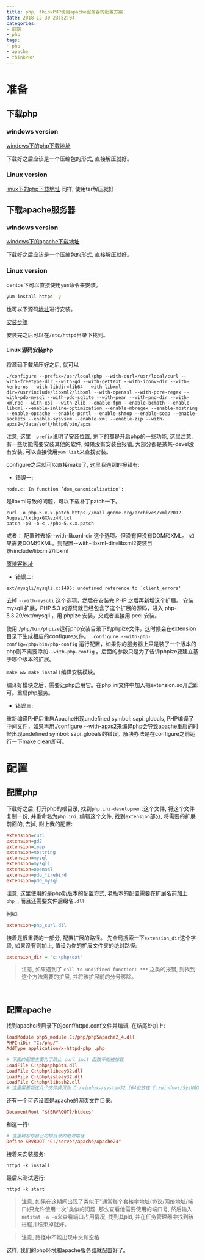 ```yaml
---
title: php, thinkPHP使用apache服务器的配置方案
date: 2018-12-30 23:52:04
categories:
- 前端
- php
tags:
- php
- apache
- thinkPHP
---
```


# 准备

## 下载php

### windows version

[windows下的php下载地址](https://windows.php.net/download)

下载好之后应该是一个压缩包的形式, 直接解压就好。

<!--more-->

### Linux version
[linux下的php下载地址](https://www.php.net/releases/)
同样, 使用tar解压就好

## 下载apache服务器

### windows version

[windows下的apache下载地址](https://www.apachehaus.com/cgi-bin/download.plx)

下载好之后应该是一个压缩包的形式, 直接解压就好。

### Linux version

centos下可以直接使用`yum`命令来安装。

```cmd
yum install httpd -y
```
也可以下源码[地址](http://archive.apache.org/dist/httpd/)进行安装。

[安装步骤](https://blog.csdn.net/nsh_chinaboy/article/details/79918065)

安装完之后可以在`/etc/httpd`目录下找到。

#### Linux 源码安装php

将源码下载解压好之后, 就可以

```
./configure --prefix=/usr/local/php --with-curl=/usr/local/curl --with-freetype-dir --with-gd --with-gettext --with-iconv-dir --with-kerberos --with-libdir=lib64 --with-libxml-dir=/usr/include/libxml2/libxml --with-openssl --with-pcre-regex --with-pdo-mysql --with-pdo-sqlite --with-pear --with-png-dir --with-xmlrpc --with-xsl --with-zlib --enable-fpm --enable-bcmath --enable-libxml --enable-inline-optimization --enable-mbregex --enable-mbstring --enable-opcache --enable-pcntl --enable-shmop --enable-soap --enable-sockets --enable-sysvsem --enable-xml --enable-zip --with-apxs2=/data/soft/httpd/bin/apxs
```

注意, 这里`--prefix`说明了安装位置, 剩下的都是开启php的一些功能, 这里注意, 有一些功能需要安装其他的软件, 如果没有安装会报错, 大部分都是某某-devel没有安装, 可以直接使用`yum list`来查找安装。

configure之后就可以直接make了, 这里我遇到的报错有:

* 错误一:
```
node.c: In function ‘dom_canonicalization’:
```

是libxml导致的问题，可以下载补丁patch一下。

```
curl -o php-5.x.x.patch https://mail.gnome.org/archives/xml/2012-August/txtbgxGXAvz4N.txt
patch -p0 -b < ./php-5.x.x.patch
```
或者：
配置时去掉--with-libxml-dir 这个选项。但没有但没有DOM和XML。
如果需要DOM和XML。则配置--with-libxml-dir=libxml2安装目录/include/libxml2/libxml

[原博客地址](https://www.cnblogs.com/yangxunwu1992/p/5803392.html)

* 错误二:
```
ext/mysqli/mysqli.c:1495: undefined reference to `client_errors'
```

去掉 `--with-mysqli` 这个选项，然后在安装完 PHP 之后再新增这个扩展。
安装 mysqli 扩展，PHP 5.3 的源码就已经包含了这个扩展的源码，进入 php-5.3.29/ext/mysqli ，用 phpize 安装，又或者直接用 pecl 安装。

使用 `/php/bin/phpize`运行php安装目录下的phpize文件，这时候会在extension目录下生成相应的configure文件。
`.configure --with-php-config=/php/bin/php-config` 运行配置，如果你的服务器上只是装了一个版本的php则不需要添加`--with-php-config` 。后面的参数只是为了告诉phpize要建立基于哪个版本的扩展。

`make && make install`编译安装模块。

编译好模块之后，需要让php启用它。在php.ini文件中加入把extension.so开启即可。重启php服务。

* 错误三:

重新编译PHP后重启Apache出现undefined symbol: sapi_globals, PHP编译了中间文件，如果再用./configure --with-apxs2来编译php会导致apache重启的时候出现undefined symbol: sapi_globals的错误。解决办法是在configure之前运行一下make clean即可。

# 配置

## 配置php

下载好之后, 打开php的根目录, 找到`php.ini-development`这个文件, 将这个文件复制一份, 并重命名为`php.ini`, 编辑这个文件, 找到`extension`部分, 将需要的扩展前面的`;`去掉, 附上我的配置:

```ini
extension=curl
extension=gd2
extension=imap
extension=mbstring
extension=mysql
extension=mysqli
extension=openssl
extension=pdo_firebird
extension=pdo_mysql
```

注意, 这里使用的是php新版本的配置方式, 老版本的配置需要在扩展名前加上`php_`, 而且还需要文件后缀名`.dll`

例如:

```ini
extension=php_curl.dll
```
接着是很重要的一部分, 配置扩展的路径。
先全局搜索一下`extension_dir`这个字段, 如果没有则加上, 值设为你的扩展文件夹的绝对路径:
```ini
extension_dir = "c:\php\ext"
```

> 注意, 如果遇到了 `call to undifined function: ***` 之类的报错, 则找到这个方法需要的扩展, 并将该扩展前的分号移除。

<br>

## 配置apache
找到apache根目录下的conf/httpd.conf文件并编辑, 在结尾处加上:
```conf
loadModule php5_module C:/php/php5apache2_4.dll
PHPIniDir "C:/php/"
AddType application/x-httpd-php .php

# 下面的配置主要为了防止 curl_init 函数不能被加载
LoadFile C:\php\php5ts.dll
LoadFile C:\php\libeay32.dll
LoadFile C:\php\ssleay32.dll
LoadFile C:\php\libssh2.dll
# 这里需要将这几个文件拷贝到 C:/windows/system32 (64位放在 C:/windows/SysWQOW64 目录下)和apache 根目录的bin下
```
还有一个可选设置是apache的网页文件目录:
```conf
DocumentRoot "${SRVROOT}/htdocs"
```
和这一行:
```conf
# 这里填写你自己的根目录的绝对路径
Define SRVROOT "C:/server/apache/Apache24"
```
接着来安装服务:
```shell
httpd -k install
```
最后来测试运行:
```shell
httpd -k start
```
> 注意, 如果在这期间出现了类似于"通常每个套接字地址(协议/网络地址/端口)只允许使用一次"类似的问题, 那么查看他需要使用的端口号, 然后输入`netstat -a -o`来查看端口占用情况, 找到其pid, 并在任务管理器中找到该进程并结束掉就好。

> 注意, 路径中不能出现中文和空格

这样, 我们的php环境和apache服务器就配置好了。
